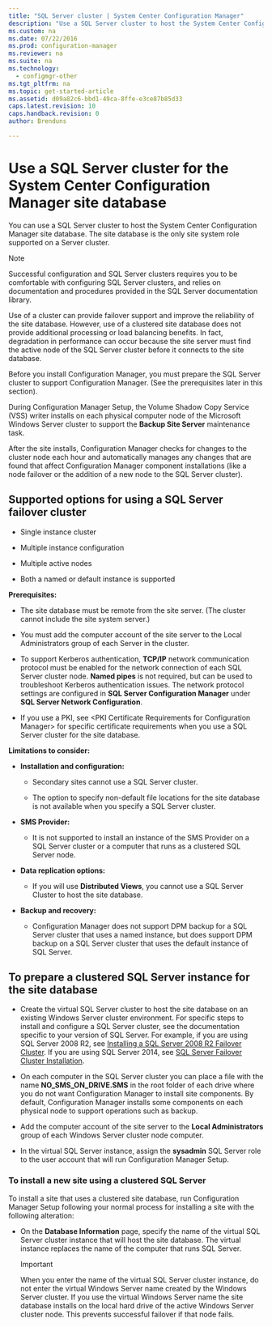 ```yaml
---
title: "SQL Server cluster | System Center Configuration Manager"
description: "Use a SQL Server cluster to host the System Center Configuration Manager site database. Includes information about supported options."
ms.custom: na
ms.date: 07/22/2016
ms.prod: configuration-manager
ms.reviewer: na
ms.suite: na
ms.technology:
  - configmgr-other
ms.tgt_pltfrm: na
ms.topic: get-started-article
ms.assetid: d09a82c6-bbd1-49ca-8ffe-e3ce87b85d33
caps.latest.revision: 10
caps.handback.revision: 0
author: Brenduns

---
```

# Use a SQL Server cluster for the System Center Configuration Manager site database

 You can use a SQL Server cluster to host the System Center Configuration Manager site database. The site database is the only site system role supported on a Server cluster.  

> [!NOTE]  
>  Successful configuration and SQL Server clusters requires you to be comfortable with configuring SQL Server clusters, and relies on documentation and procedures provided in the SQL Server documentation library.  

 Use of a cluster can provide failover support and improve the reliability of the site database. However, use of a clustered site database does not provide additional processing or load balancing benefits. In fact, degradation in performance can occur because the site server must find the active node of the SQL Server cluster before it connects to the site database.  

 Before you install Configuration Manager, you must prepare the SQL Server cluster to support Configuration Manager. (See the prerequisites later in this section).  

 During Configuration Manager Setup, the Volume Shadow Copy Service (VSS) writer installs on each physical computer node of the Microsoft Windows Server cluster to support the **Backup Site Server** maintenance task.  

 After the site installs, Configuration Manager checks for changes to the cluster node each hour and automatically manages any changes that are found that affect Configuration Manager component installations (like a node failover or the addition of a new node to the SQL Server cluster).  

## Supported options for using a SQL Server failover cluster

-   Single instance cluster  

-   Multiple instance configuration  

-   Multiple active nodes  

-   Both a named or default instance is supported  

**Prerequisites:**  

-   The site database must be remote from the site server. (The cluster cannot include the site system server.)  

-   You must add the computer account of the site server to the Local Administrators group of each Server in the cluster.  

-   To support Kerberos authentication, **TCP/IP** network communication protocol must be enabled for the network connection of each SQL Server cluster node. **Named pipes** is not required, but can be used to troubleshoot Kerberos authentication issues. The network protocol settings are configured in **SQL Server Configuration Manager** under **SQL Server Network Configuration**.  

-   If you use a PKI, see &lt;PKI Certificate Requirements for Configuration Manager> for specific certificate requirements when you use a SQL Server cluster for the site database.  

**Limitations to consider:**  

-   **Installation and configuration:**  

    -   Secondary sites cannot use a SQL Server cluster.  

    -   The option to specify non-default file locations for the site database is not available when you specify a SQL Server cluster.  

-   **SMS Provider:**  

    -   It is not supported to install an instance of the SMS Provider on a SQL Server cluster or a computer that runs as a clustered SQL Server node.  

-   **Data replication options:**  

    -   If you will use **Distributed Views**, you cannot use a SQL Server Cluster to host the site database.  

-   **Backup and recovery:**  

    -   Configuration Manager does not support DPM backup for a SQL Server cluster that uses a named instance, but does support DPM backup on a SQL Server cluster that uses the default instance of SQL Server.  

## To prepare a clustered SQL Server instance for the site database  

-   Create the virtual SQL Server cluster to host the site database on an existing Windows Server cluster environment. For specific steps to install and configure a SQL Server cluster, see the documentation specific to your version of SQL Server. For example, if you are using SQL Server 2008 R2, see  [Installing a SQL Server 2008 R2 Failover Cluster](http://go.microsoft.com/fwlink/p/?LinkId=240231). If you are using SQL Server 2014, see [SQL Server Failover Cluster Installation](https://technet.microsoft.com/library/hh231721\(v=sql.120\).aspx).  

-   On each computer in the SQL Server cluster you can place a file with the name **NO_SMS_ON_DRIVE.SMS** in the root folder of each drive where you do not want Configuration Manager to install site components. By default,  Configuration Manager installs some components on each physical node to support operations such as backup.  

-   Add the computer account of the site server to the **Local Administrators** group of each Windows Server cluster node computer.  

-   In the virtual SQL Server instance, assign the **sysadmin** SQL Server role to the user account that will run Configuration Manager Setup.  

### To install a new site using a clustered SQL Server  
 To install a site that uses a clustered site database, run Configuration Manager Setup following your normal process for installing a site with the following alteration:  

-   On the **Database Information** page, specify the name of the virtual SQL Server cluster instance that will host the site database.  The virtual instance replaces the name of the computer that runs SQL Server.  

    > [!IMPORTANT]  
    >  When you enter the name of the virtual SQL Server cluster instance, do not enter the virtual Windows Server name created by the Windows Server cluster. If you use the virtual Windows Server name the site database installs on the local hard drive of the active Windows Server cluster node. This prevents successful failover if that node fails.  
